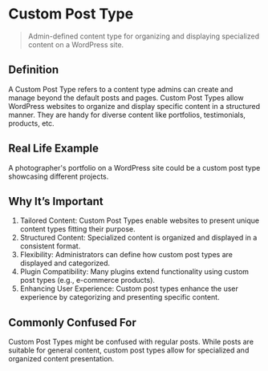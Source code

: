 # Custom Post Type

>Admin-defined content type for organizing and displaying specialized content on a WordPress site.

## Definition

A Custom Post Type refers to a content type admins can create and manage beyond the default posts and pages. Custom Post Types allow WordPress websites to organize and display specific content in a structured manner. They are handy for diverse content like portfolios, testimonials, products, etc.

## Real Life Example

A photographer's portfolio on a WordPress site could be a custom post type showcasing different projects.

## Why It’s Important

1. Tailored Content: Custom Post Types enable websites to present unique content types fitting their purpose.
2. Structured Content: Specialized content is organized and displayed in a consistent format.
3. Flexibility: Administrators can define how custom post types are displayed and categorized.
4. Plugin Compatibility: Many plugins extend functionality using custom post types (e.g., e-commerce products).
5. Enhancing User Experience: Custom post types enhance the user experience by categorizing and presenting specific content.

## Commonly Confused For

Custom Post Types might be confused with regular posts. While posts are suitable for general content, custom post types allow for specialized and organized content presentation.
